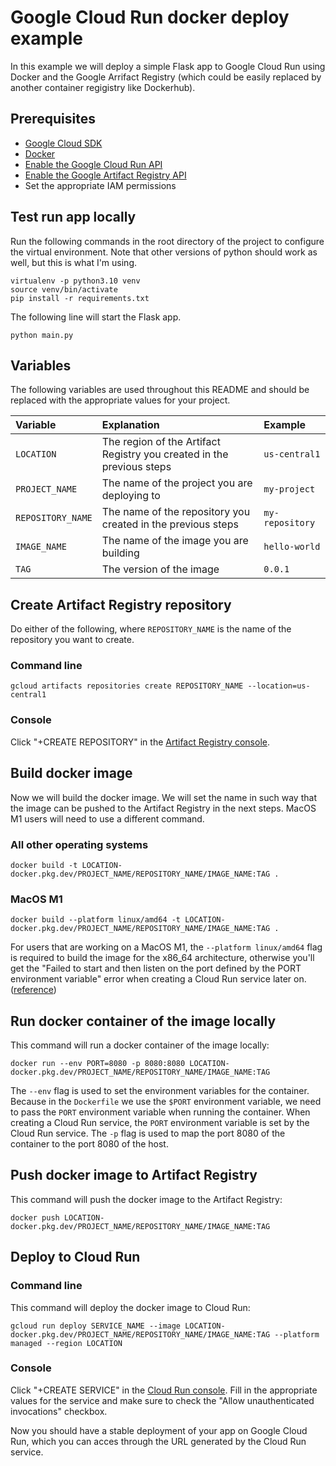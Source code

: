 # Google Cloud Run docker deploy example

In this example we will deploy a simple Flask app to Google Cloud Run using Docker and 
the Google Arrifact Registry (which could be easily replaced by another container 
regigistry like Dockerhub).


## Prerequisites

- [Google Cloud SDK](https://cloud.google.com/sdk/docs/install) 
- [Docker](https://docs.docker.com/get-docker/)
- [Enable the Google Cloud Run API](https://console.cloud.google.com/apis/library/run.googleapis.com)
- [Enable the Google Artifact Registry API](https://console.cloud.google.com/apis/library/artifactregistry.googleapis.com)
- Set the appropriate IAM permissions


## Test run app locally

Run the following commands in the root directory of the project to configure the virtual environment. Note that other versions of python should work as well, but this is what I'm using.

```
virtualenv -p python3.10 venv
source venv/bin/activate
pip install -r requirements.txt
```

The following line will start the Flask app.

```
python main.py
```


## Variables

The following variables are used throughout this README and should be replaced with the appropriate values for your project.

| Variable | Explanation | Example |
| :- | :- | :- |
| `LOCATION` | The region of the Artifact Registry you created in the previous steps | `us-central1` |
| `PROJECT_NAME` | The name of the project you are deploying to | `my-project` |
| `REPOSITORY_NAME` | The name of the repository you created in the previous steps | `my-repository` |
| `IMAGE_NAME` | The name of the image you are building | `hello-world` |
| `TAG` | The version of the image | `0.0.1` |


## Create Artifact Registry repository

Do either of the following, where `REPOSITORY_NAME` is the name of the repository you want to create.

### Command line
```
gcloud artifacts repositories create REPOSITORY_NAME --location=us-central1
```

### Console
Click "+CREATE REPOSITORY" in the [Artifact Registry console](https://console.cloud.google.com/artifacts).


## Build docker image

Now we will build the docker image. We will set the name in such way that the image can be pushed to the Artifact Registry in the next steps. MacOS M1 users will need to use a different command.

### All other operating systems
```
docker build -t LOCATION-docker.pkg.dev/PROJECT_NAME/REPOSITORY_NAME/IMAGE_NAME:TAG .
```

### MacOS M1
```
docker build --platform linux/amd64 -t LOCATION-docker.pkg.dev/PROJECT_NAME/REPOSITORY_NAME/IMAGE_NAME:TAG .
```
For users that are working on a MacOS M1, the `--platform linux/amd64` flag is required to build the image for the x86_64 architecture, otherwise you'll get the "Failed to start and then listen on the port defined by the PORT environment variable" error when creating a Cloud Run service later on. ([reference](https://stackoverflow.com/questions/66127933/cloud-run-failed-to-start-and-then-listen-on-the-port-defined-by-the-port-envi))


## Run docker container of the image locally

This command will run a docker container of the image locally:
```
docker run --env PORT=8080 -p 8080:8080 LOCATION-docker.pkg.dev/PROJECT_NAME/REPOSITORY_NAME/IMAGE_NAME:TAG
```
The `--env` flag is used to set the environment variables for the container. Because in the `Dockerfile` we use the `$PORT` environment variable, we need to pass the `PORT` environment variable when running the container. When creating a Cloud Run service, the `PORT` environment variable is set by the Cloud Run service.
The `-p` flag is used to map the port 8080 of the container to the port 8080 of the host.

## Push docker image to Artifact Registry

This command will push the docker image to the Artifact Registry:
```
docker push LOCATION-docker.pkg.dev/PROJECT_NAME/REPOSITORY_NAME/IMAGE_NAME:TAG
```

## Deploy to Cloud Run

### Command line
This command will deploy the docker image to Cloud Run:
```
gcloud run deploy SERVICE_NAME --image LOCATION-docker.pkg.dev/PROJECT_NAME/REPOSITORY_NAME/IMAGE_NAME:TAG --platform managed --region LOCATION
```

### Console
Click "+CREATE SERVICE" in the [Cloud Run console](https://console.cloud.google.com/run). Fill in the appropriate values for the service and make sure to check the "Allow unauthenticated invocations" checkbox.

Now you should have a stable deployment of your app on Google Cloud Run, which you can acces through the URL generated by the Cloud Run service.